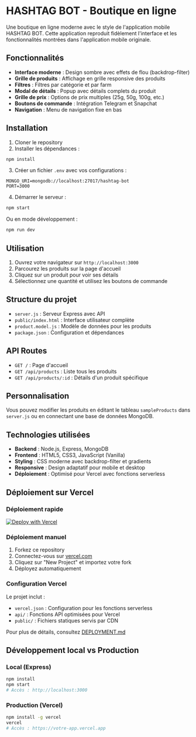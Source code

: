 
# HASHTAG BOT - Boutique en ligne

Une boutique en ligne moderne avec le style de l'application mobile HASHTAG BOT. Cette application reproduit fidèlement l'interface et les fonctionnalités montrées dans l'application mobile originale.

## Fonctionnalités

- **Interface moderne** : Design sombre avec effets de flou (backdrop-filter)
- **Grille de produits** : Affichage en grille responsive des produits
- **Filtres** : Filtres par catégorie et par farm
- **Modal de détails** : Popup avec détails complets du produit
- **Grille de prix** : Options de prix multiples (25g, 50g, 100g, etc.)
- **Boutons de commande** : Intégration Telegram et Snapchat
- **Navigation** : Menu de navigation fixe en bas

## Installation

1. Cloner le repository
2. Installer les dépendances :
```bash
npm install
```

3. Créer un fichier `.env` avec vos configurations :
```
MONGO_URI=mongodb://localhost:27017/hashtag-bot
PORT=3000
```

4. Démarrer le serveur :
```bash
npm start
```

Ou en mode développement :
```bash
npm run dev
```

## Utilisation

1. Ouvrez votre navigateur sur `http://localhost:3000`
2. Parcourez les produits sur la page d'accueil
3. Cliquez sur un produit pour voir ses détails
4. Sélectionnez une quantité et utilisez les boutons de commande

## Structure du projet

- `server.js` : Serveur Express avec API
- `public/index.html` : Interface utilisateur complète
- `product.model.js` : Modèle de données pour les produits
- `package.json` : Configuration et dépendances

## API Routes

- `GET /` : Page d'accueil
- `GET /api/products` : Liste tous les produits
- `GET /api/products/:id` : Détails d'un produit spécifique

## Personnalisation

Vous pouvez modifier les produits en éditant le tableau `sampleProducts` dans `server.js` ou en connectant une base de données MongoDB.

## Technologies utilisées

- **Backend** : Node.js, Express, MongoDB
- **Frontend** : HTML5, CSS3, JavaScript (Vanilla)
- **Styling** : CSS moderne avec backdrop-filter et gradients
- **Responsive** : Design adaptatif pour mobile et desktop
- **Déploiement** : Optimisé pour Vercel avec fonctions serverless

## Déploiement sur Vercel

### Déploiement rapide

[![Deploy with Vercel](https://vercel.com/button)](https://vercel.com/new/clone?repository-url=https%3A%2F%2Fgithub.com%2Fvotre-username%2Fvotre-repo)

### Déploiement manuel

1. Forkez ce repository
2. Connectez-vous sur [vercel.com](https://vercel.com)
3. Cliquez sur "New Project" et importez votre fork
4. Déployez automatiquement

### Configuration Vercel

Le projet inclut :
- `vercel.json` : Configuration pour les fonctions serverless
- `api/` : Fonctions API optimisées pour Vercel
- `public/` : Fichiers statiques servis par CDN

Pour plus de détails, consultez [DEPLOYMENT.md](./DEPLOYMENT.md)

## Développement local vs Production

### Local (Express)
```bash
npm install
npm start
# Accès : http://localhost:3000
```

### Production (Vercel)
```bash
npm install -g vercel
vercel
# Accès : https://votre-app.vercel.app
```
